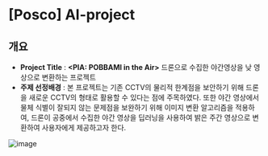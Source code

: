 # [Posco] AI-project
## 개요
- **Project Title**
 : **<PIA: POBBAMI in the Air>** 드론으로 수집한 야간영상을 낮 영상으로 변환하는 프로젝트
- **주제 선정배경** : 본 프로젝트는 기존 CCTV의 물리적 한계점을 보안하기 위해 드론을 새로운 CCTV의 형태로 활용할 수 있다는 점에 주목하였다. 또한 야간 영상에서 물체 식별이 잘되지 않는 문제점을 보완하기 위해 이미지 변환 알고리즘을 적용하여, 드론이 공중에서 수집한 야간 영상을 딥러닝을 사용하여 밝은 주간 영상으로 변환하여 사용자에게 제공하고자 한다. 


![image](https://user-images.githubusercontent.com/59900752/79945603-18e19d80-84a9-11ea-87c7-76fe24ec15c0.png)
